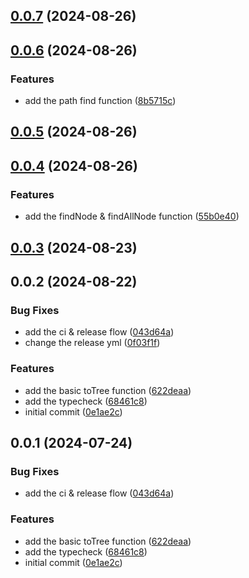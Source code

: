 

## [0.0.7](https://github.com/karlsbeard/ts-tree-tools/compare/v0.0.6...v0.0.7) (2024-08-26)

## [0.0.6](https://github.com/karlsbeard/ts-tree-tools/compare/v0.0.5...v0.0.6) (2024-08-26)


### Features

* add the path find function ([8b5715c](https://github.com/karlsbeard/ts-tree-tools/commit/8b5715c746e4b28d213b7fdcc9b1a5583efb8966))

## [0.0.5](https://github.com/karlsbeard/ts-tree-tools/compare/v0.0.4...v0.0.5) (2024-08-26)

## [0.0.4](https://github.com/karlsbeard/ts-tree-tools/compare/v0.0.3...v0.0.4) (2024-08-26)


### Features

* add the findNode & findAllNode function ([55b0e40](https://github.com/karlsbeard/ts-tree-tools/commit/55b0e40a31901468ffb7f53b53cc3b6157ca0d5e))

## [0.0.3](https://github.com/karlsbeard/ts-tree-tools/compare/v0.0.2...v0.0.3) (2024-08-23)

## 0.0.2 (2024-08-22)


### Bug Fixes

* add the ci & release flow ([043d64a](https://github.com/karlsbeard/ts-tree-tools/commit/043d64ac9a4d5ba1a00ce6a3d9f1a8ab6d6d4fbf))
* change the release yml ([0f03f1f](https://github.com/karlsbeard/ts-tree-tools/commit/0f03f1f00610f853d5327eafb684e59cb6563c73))


### Features

* add the basic toTree function ([622deaa](https://github.com/karlsbeard/ts-tree-tools/commit/622deaa1a87776f2a6cac1858c61296f6b1594a3))
* add the typecheck ([68461c8](https://github.com/karlsbeard/ts-tree-tools/commit/68461c819d45dfc3e8b5014f6bc686beaea5e0c6))
* initial commit ([0e1ae2c](https://github.com/karlsbeard/ts-tree-tools/commit/0e1ae2c72ca54436277b56687c85a92c24918435))

## 0.0.1 (2024-07-24)


### Bug Fixes

* add the ci & release flow ([043d64a](https://github.com/karlsbeard/ts-tree-tools/commit/043d64ac9a4d5ba1a00ce6a3d9f1a8ab6d6d4fbf))


### Features

* add the basic toTree function ([622deaa](https://github.com/karlsbeard/ts-tree-tools/commit/622deaa1a87776f2a6cac1858c61296f6b1594a3))
* add the typecheck ([68461c8](https://github.com/karlsbeard/ts-tree-tools/commit/68461c819d45dfc3e8b5014f6bc686beaea5e0c6))
* initial commit ([0e1ae2c](https://github.com/karlsbeard/ts-tree-tools/commit/0e1ae2c72ca54436277b56687c85a92c24918435))
